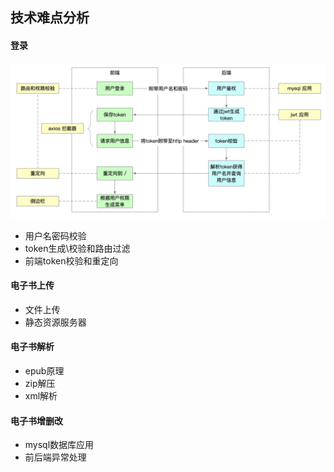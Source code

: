 ## 技术难点分析
#### 登录
![登录流程](./images/login_process.58cab9a5.png)
* 用户名密码校验
* token生成\校验和路由过滤
* 前端token校验和重定向
#### 电子书上传
* 文件上传
* 静态资源服务器
#### 电子书解析
* epub原理
* zip解压
* xml解析
#### 电子书增删改
* mysql数据库应用
* 前后端异常处理